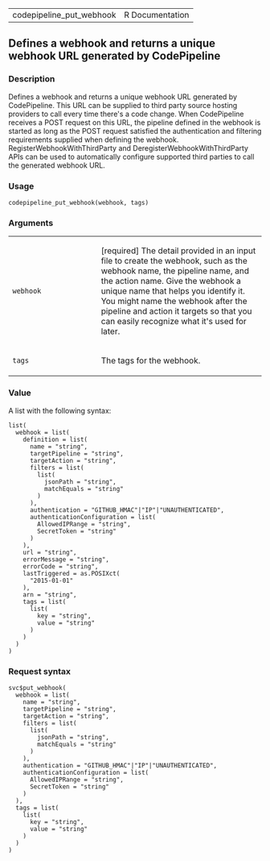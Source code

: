 <table style="width: 100%;">
<tbody>
<tr class="odd">
<td>codepipeline_put_webhook</td>
<td style="text-align: right;">R Documentation</td>
</tr>
</tbody>
</table>

## Defines a webhook and returns a unique webhook URL generated by CodePipeline

### Description

Defines a webhook and returns a unique webhook URL generated by
CodePipeline. This URL can be supplied to third party source hosting
providers to call every time there's a code change. When CodePipeline
receives a POST request on this URL, the pipeline defined in the webhook
is started as long as the POST request satisfied the authentication and
filtering requirements supplied when defining the webhook.
RegisterWebhookWithThirdParty and DeregisterWebhookWithThirdParty APIs
can be used to automatically configure supported third parties to call
the generated webhook URL.

### Usage

    codepipeline_put_webhook(webhook, tags)

### Arguments

<table>
<colgroup>
<col style="width: 35%" />
<col style="width: 65%" />
</colgroup>
<tbody>
<tr class="odd">
<td><code id="codepipeline_put_webhook_:_webhook">webhook</code></td>
<td><p>[required] The detail provided in an input file to create the
webhook, such as the webhook name, the pipeline name, and the action
name. Give the webhook a unique name that helps you identify it. You
might name the webhook after the pipeline and action it targets so that
you can easily recognize what it's used for later.</p></td>
</tr>
<tr class="even">
<td><code id="codepipeline_put_webhook_:_tags">tags</code></td>
<td><p>The tags for the webhook.</p></td>
</tr>
</tbody>
</table>

### Value

A list with the following syntax:

    list(
      webhook = list(
        definition = list(
          name = "string",
          targetPipeline = "string",
          targetAction = "string",
          filters = list(
            list(
              jsonPath = "string",
              matchEquals = "string"
            )
          ),
          authentication = "GITHUB_HMAC"|"IP"|"UNAUTHENTICATED",
          authenticationConfiguration = list(
            AllowedIPRange = "string",
            SecretToken = "string"
          )
        ),
        url = "string",
        errorMessage = "string",
        errorCode = "string",
        lastTriggered = as.POSIXct(
          "2015-01-01"
        ),
        arn = "string",
        tags = list(
          list(
            key = "string",
            value = "string"
          )
        )
      )
    )

### Request syntax

    svc$put_webhook(
      webhook = list(
        name = "string",
        targetPipeline = "string",
        targetAction = "string",
        filters = list(
          list(
            jsonPath = "string",
            matchEquals = "string"
          )
        ),
        authentication = "GITHUB_HMAC"|"IP"|"UNAUTHENTICATED",
        authenticationConfiguration = list(
          AllowedIPRange = "string",
          SecretToken = "string"
        )
      ),
      tags = list(
        list(
          key = "string",
          value = "string"
        )
      )
    )
